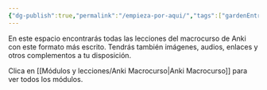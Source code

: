 ```yaml
---
{"dg-publish":true,"permalink":"/empieza-por-aqui/","tags":["gardenEntry"],"noteIcon":"","updated":"2024-05-16T10:47:19.477+02:00"}
---
```



En este espacio encontrarás todas las lecciones del macrocurso de Anki con este formato más escrito. Tendrás también imágenes, audios, enlaces y otros complementos a tu disposición.

Clica en [[Módulos y lecciones/Anki Macrocurso\|Anki Macrocurso]] para ver todos los módulos. 